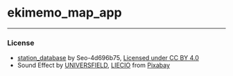 # ekimemo_map_app

---

### License
- [station_database](https://github.com/Seo-4d696b75/station_database) by Seo-4d696b75, [Licensed under CC BY 4.0](https://creativecommons.org/licenses/by/4.0/)  
- Sound Effect by [UNIVERSFIELD](https://pixabay.com/users/universfield-28281460/?utm_source=link-attribution&utm_medium=referral&utm_campaign=music), [LIECIO](https://pixabay.com/users/liecio-3298866/?utm_source=link-attribution&utm_medium=referral&utm_campaign=music) from [Pixabay](https://pixabay.com/sound-effects//?utm_source=link-attribution&utm_medium=referral&utm_campaign=music)